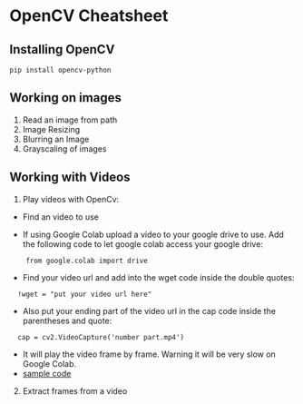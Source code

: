 # OpenCV Cheatsheet

## Installing OpenCV

`pip install opencv-python`

## Working on images
  
  1. Read an image from path
  2. Image Resizing
  3. Blurring an Image
  4. Grayscaling of images

## Working with Videos 

  1. Play videos with OpenCv: <br> 
  * Find an video to use 
  - If using Google Colab upload a video to your google drive to use. Add the following code to let google colab access your google drive: 
  ```
      from google.colab import drive
  ``` 
  - Find your video url and add into the wget code inside the double quotes: 
  ```
    !wget = "put your video url here"
  ``` 
  - Also put your ending part of the video url in the cap code inside the parentheses and quote: 
  ``` 
    cap = cv2.VideoCapture('number part.mp4')
  ``` 
  - It will play the video frame by frame. Warning it will be very slow on Google Colab.
  - [sample code](https://github.com/quinnrenee/WWCodePython/blob/master/notebooks/Play_A_Video_with_OpenCV.ipynb)
  2. Extract frames from a video


